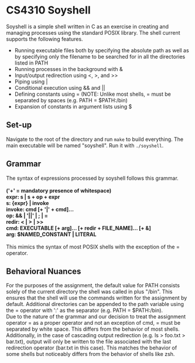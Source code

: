 <h1>CS4310 Soyshell</h1>
<p>
  Soyshell is a simple shell written in C as an exercise in creating and managing processes using the standard POSIX library. The shell current supports the following features.
  <ul>
    <li>Running executable files both by specifying the absolute path as well as by specifying only the filename to be searched for in all the directories listed in PATH</li>
    <li>Running processes in the background with &amp</li>
    <li>Input/output redirection using &lt;, &gt;, and &gt;&gt;</li>
    <li>Piping using |</li>
    <li>Conditional execution using &amp;&amp; and ||</li>
    <li>Defining constants using = (NOTE: Unlike most shells, = must be separated by spaces (e.g. PATH = $PATH:/bin)</li>
    <li>Expansion of constants in argument lists using $</li>
  </ul>
</p>
<h2>Set-up</h2>
<p>
  Navigate to the root of the directory and run <code>make</code> to build everything. The main executable will be named "soyshell". Run it with <code>./soyshell</code>.
</p>
<h2>Grammar</h2>
<p>
  The syntax of expressions processed by soyshell follows this grammar.<br><br>
  <strong>
    ('+' = mandatory presence of whitespace)<br>
    expr: s | s + op + expr<br>
    s: {expr} | invoke<br>
    invoke: cmd [+ '|' + cmd]...<br>
    op: && | '||' | ; | =<br>
    redir: &lt; | &gt; | &gt;&gt;<br>
    cmd: EXECUTABLE [+ arg]... [+ redir + FILE_NAME]... [+ &]<br>
    arg: $NAMED_CONSTANT | LITERAL<br>
  </strong><br>
  This mimics the syntax of most POSIX shells with the exception of the = operator.
</p>
<h2>Behavioral Nuances</h2>
<p>
  For the purposes of the assignment, the default value for PATH consists solely of the current directory the shell was called in plus "/bin". This ensures that the shell will use the commands written for the assignment by default. Additional directories can be appended to the path variable using the = operator with ':' as the separator (e.g. PATH = $PATH:/bin).<br>
  Due to the nature of the grammar and our decision to treat the assignment operator = as a proper operator and not an exception of cmd, = must be separated by white space. This differs from the behavior of most shells. Additionally, in the case of cascading output redirection (e.g. ls > foo.txt > bar.txt), output will only be written to the file associated with the last redirection operator (bar.txt in this case). This matches the behavior of some shells but noticeably differs from the behavior of shells like zsh.
</p>
